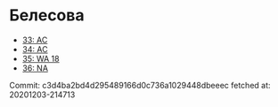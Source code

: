 # Белесова
- [33: AC](33.md)
- [34: AC](34.md)
- [35: WA 18](35.md)
- [36: NA](36.md)

Commit: c3d4ba2bd4d295489166d0c736a1029448dbeeec
 fetched at: 20201203-214713
